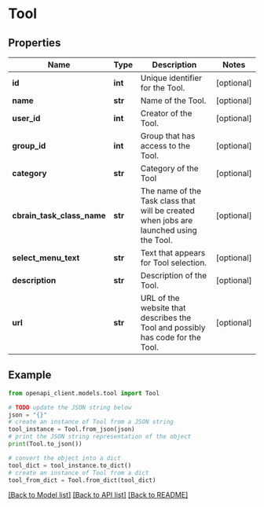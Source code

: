 # Tool


## Properties

Name | Type | Description | Notes
------------ | ------------- | ------------- | -------------
**id** | **int** | Unique identifier for the Tool. | [optional] 
**name** | **str** | Name of the Tool. | [optional] 
**user_id** | **int** | Creator of the Tool. | [optional] 
**group_id** | **int** | Group that has access to the Tool. | [optional] 
**category** | **str** | Category of the Tool | [optional] 
**cbrain_task_class_name** | **str** | The name of the Task class that will be created when jobs are launched using the Tool. | [optional] 
**select_menu_text** | **str** | Text that appears for Tool selection. | [optional] 
**description** | **str** | Description of the Tool. | [optional] 
**url** | **str** | URL of the website that describes the Tool and possibly has code for the Tool. | [optional] 

## Example

```python
from openapi_client.models.tool import Tool

# TODO update the JSON string below
json = "{}"
# create an instance of Tool from a JSON string
tool_instance = Tool.from_json(json)
# print the JSON string representation of the object
print(Tool.to_json())

# convert the object into a dict
tool_dict = tool_instance.to_dict()
# create an instance of Tool from a dict
tool_from_dict = Tool.from_dict(tool_dict)
```
[[Back to Model list]](../README.md#documentation-for-models) [[Back to API list]](../README.md#documentation-for-api-endpoints) [[Back to README]](../README.md)


